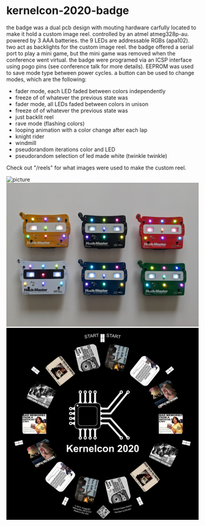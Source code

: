 # kernelcon-2020-badge
the badge was a dual pcb design with mouting hardware carfully located to make it hold a custom image reel. controlled by an atmel atmeg328p-au. powered by 3 AAA batteries. the 9 LEDs are addressable RGBs (apa102). two act as backlights for the custom image reel. the badge offered a serial port to play a mini game, but the mini game was removed when the conference went virtual. the badge were programed via an ICSP interface using pogo pins (see conference talk for more details). EEPROM was used to save mode type between power cycles. a button can be used to change modes, which are the following:
* fader mode, each LED faded between colors independently 
* freeze of of whatever the previous state was
* fader mode, all LEDs faded between colors in unison
* freeze of of whatever the previous state was
* just backlit reel
* rave mode (flashing colors)
* looping animation with a color change after each lap
* knight rider 
* windmill
* pseudorandom iterations color and LED
* pseudorandom selection of led made white (twinkle twinkle)

Check out "/reels" for what images were used to make the custom reel.


![picture](images/badge.gif)
![picture](images/badges.jpg)
![picture](images/fullreel.jpg)
